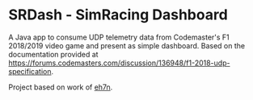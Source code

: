 # SRDash - SimRacing Dashboard

A Java app to consume UDP telemetry data from Codemaster's F1 2018/2019 video game and present as simple dashboard. Based on the documentation provided at https://forums.codemasters.com/discussion/136948/f1-2018-udp-specification.

Project based on work of [eh7n](https://github.com/eh7n/f1-2018_telemetry).

